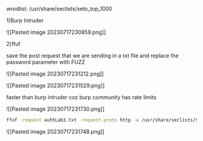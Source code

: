 
wrodlist: /usr/share/seclists/xeto_top_1000

1)Burp Intruder

![[Pasted image 20230717230859.png]]

2)ffuf

save the post request that we are sending in a txt file and replace the password parameter with FUZZ

![[Pasted image 20230717231212.png]]

![[Pasted image 20230717231529.png]]

faster than burp intruder coz burp community has rate limits




![[Pasted image 20230717231730.png]]

```sh
ffuf -request authLab1.txt -request-proto http -w /usr/share/seclists/SecLists-master/Passwords/xato-net-10-million-passwords-10000.txt -fs 1814
```

![[Pasted image 20230717231748.png]]

